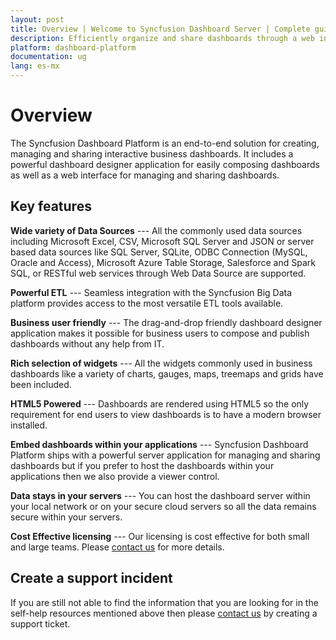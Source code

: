 ```yaml
---
layout: post
title: Overview | Welcome to Syncfusion Dashboard Server | Complete guide for Syncfusion Dashboard Server
description: Efficiently organize and share dashboards through a web interface.
platform: dashboard-platform
documentation: ug
lang: es-mx
---
```


# Overview 

The Syncfusion Dashboard Platform is an end-to-end solution for creating, managing and sharing interactive business dashboards. It includes a powerful dashboard designer application for easily composing dashboards as well as a web interface for managing and sharing dashboards. 

## Key features

**Wide variety of Data Sources** --- All the commonly used data sources including Microsoft Excel, CSV, Microsoft SQL Server and JSON or server based data sources like SQL Server, SQLite, ODBC Connection (MySQL, Oracle and Access), Microsoft Azure Table Storage, Salesforce and Spark SQL, or RESTful web services through Web Data Source are supported.

**Powerful ETL** --- Seamless integration with the Syncfusion Big Data platform provides access to the most versatile ETL tools available.

**Business user friendly** --- The drag-and-drop friendly dashboard designer application makes it possible for business users to compose and publish dashboards without any help from IT. 

**Rich selection of widgets** --- All the widgets commonly used in business dashboards like a variety of charts, gauges, maps, treemaps and grids have been included.

**HTML5 Powered** --- Dashboards are rendered using HTML5 so the only requirement for end users to view dashboards is to have a modern browser installed.

**Embed dashboards within your applications** --- Syncfusion Dashboard Platform ships with a powerful server application for managing and sharing dashboards but if you prefer to host the dashboards within your applications then we also provide a viewer control.

**Data stays in your servers** --- You can host the dashboard server within your local network or on your secure cloud servers so all the data remains secure within your servers. 

**Cost Effective licensing** --- Our licensing is cost effective for both small and large teams. Please [contact us](http://www.syncfusion.com/company/contact-us) for more details.

## Create a support incident
If you are still not able to find the information that you are looking for in the self-help resources mentioned above then please [contact us](http://www.syncfusion.com/support/) by creating a support ticket.
